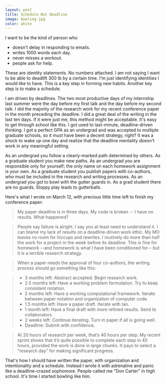 ```yaml
---
layout: post
title: Schedule Not Deadline
image: bowling.jpg
color: white
---
```


I want to be the kind of person who

* doesn't delay in responding to emails.
* writes 1000 words each day.
* never misses a workout.
* people ask for help.

These are identity statements. No numbers attached. I am not saying I want to be able to deadlift 300 lb by a certain time. I'm just identifying identities I would like to have. This is a key step in forming new habits. Another key step is to make a schedule.

I am driven by deadlines. The two most productive days of my internship last summer were the day before my first talk and the day before my second talk. I did the majority of the research work for my recent conference paper in the month preceding the deadline. I did a great deal of the writing in the last ten days. If it were just me, this method might be acceptable. It's easy to get through school like this. I got used to last-minute, deadline-driven thinking. I got a perfect GPA as an undergrad and was accepted to multiple graduate schools, so it must have been a decent strategy, right? It was a shock to wake up one day and realize that the deadline mentality doesn't work in any meaningful setting.

As an undergrad you follow a clearly-marked path determined by others. As a graduate student you make new paths. As an undergrad you are responsible only for yourself; the only name on each homework assignment is your own. As a graduate student you publish papers with co-authors, who must be included in the research and writing processes. As an undergrad you got to bowl with the gutter guards in. As a grad student there are no guards. Sloppy play leads to gutterballs.

Here's what I wrote on March 12, with precious little time left to finish my conference paper:

> My paper deadline is in three days. My code is broken -- I have no results. What happened?

> People say failure is alright. I say you at least need to understand it. I can blame my lack of results on a deadline-driven work ethic. My MO leaves no room for hiccups and rewrites. I routinely do more than half the work for a project in the week before its deadline. This is fine for homework --and homework is what I have been conditioned for-- but it is a terrible research strategy.

> When a paper needs the approval of four co-authors, the writing process should go something like this:

> * 3 months left: Abstract accepted. Begin research work.
> * 2.5 months left: Have a working problem formulation. Try to keep consistent notation.
> * 2 months left: Have a working computational framework. Iterate between paper notation and organization of computer code.
> * 1.5 months left: Have a paper draft. Iterate with Ian.
> * 1 month left: Have a final draft with more refined results. Send to collaborators.
> * 2 weeks left: Continue iterating. Turn in paper if all is going well.
> * Deadline: Submit with confidence.

> At 20 hours of research per week, that’s 40 hours per step. My recent sprint shows that it’s quite possible to complete each step in 40 hours, provided the work is done in large chunks. It pays to select a “research day” for making significant progress.

That's how I should have written the paper, with organization and intentionality and a schedule. Instead I wrote it with adrenaline and panic like a deadline-crazed sophomore. People called me "Don Carter" in high school. It's time I started bowling like him.